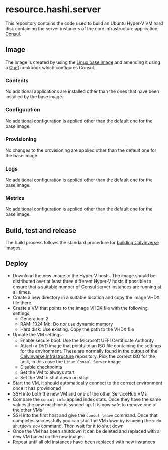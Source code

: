 # resource.hashi.server

This repository contains the code used to build an Ubuntu Hyper-V VM hard disk containing the server
instances of the core infrastructure application, [Consul](https://consul.io).

## Image

The image is created by using the [Linux base image](http://tfs:8080/tfs/Vista/DevInfrastructure/_git/Template-Resource.Linux.Ubuntu.Server)
and amending it using a [Chef](https://www.chef.io/chef/) cookbook which configures Consul.

### Contents

No additional applications are installed other than the ones that have been installed by
the base image.

### Configuration

No additional configuration is applied other than the default one for the base image.

### Provisioning

No changes to the provisioning are applied other than the default one for the base image.

### Logs

No additional configuration is applied other than the default one for the base image.

### Metrics

No additional configuration is applied other than the default one for the base image.

## Build, test and release

The build process follows the standard procedure for
[building Calvinverse images](https://www.calvinverse.net/documentation/how-to-build).

## Deploy

* Download the new image to the Hyper-V hosts. The image should be distributed over at least three
  different Hyper-V hosts if possible to ensure that a suitable number of Consul server instances
  are running at all times.
* Create a new directory in a suitable location and copy the image VHDX file there.
* Create a VM that points to the image VHDX file with the following settings
  * Generation: 2
  * RAM: 1024 Mb. Do *not* use dynamic memory
  * Hard disk: Use existing. Copy the path to the VHDX file
* Update the VM settings:
  * Enable secure boot. Use the Microsoft UEFI Certificate Authority
  * Attach a DVD image that points to an ISO file containing the settings for the environment. These
    are normally found in the output of the [Calvinverse.Infrastructure](https://github.com/Calvinverse/calvinverse.infrastructure)
    repository. Pick the correct ISO for the task, in this case the `Linux Consul Server` image
  * Disable checkpoints
  * Set the VM to always start
  * Set the VM to shut down on stop
* Start the VM, it should automatically connect to the correct environment once it has provisioned
* SSH into both the new VM and one of the other ServiceHub VMs
* Compare the `consul info` applied index stats. Once they have the same values the new machine is
  synced up. It is now safe to remove one of the other VMs
* SSH into the first host and give the `consul leave` command.
  Once that completes successfully you can shut the VM down by issueing the `sudo shutdown now`
  command. Then wait for it to shut down
* Once the VM has been shutdown it can be deleted and replaced with a new VM based on the new
  image.
* Repeat until all old instances have been replaced with new instances
